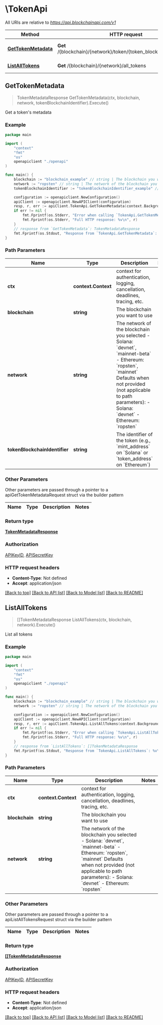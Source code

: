 # \TokenApi

All URIs are relative to *https://api.blockchainapi.com/v1*

Method | HTTP request | Description
------------- | ------------- | -------------
[**GetTokenMetadata**](TokenApi.md#GetTokenMetadata) | **Get** /{blockchain}/{network}/token/{token_blockchain_identifier} | Get a token&#39;s metadata
[**ListAllTokens**](TokenApi.md#ListAllTokens) | **Get** /{blockchain}/{network}/all_tokens | List all tokens



## GetTokenMetadata

> TokenMetadataResponse GetTokenMetadata(ctx, blockchain, network, tokenBlockchainIdentifier).Execute()

Get a token's metadata



### Example

```go
package main

import (
    "context"
    "fmt"
    "os"
    openapiclient "./openapi"
)

func main() {
    blockchain := "blockchain_example" // string | The blockchain you want to use 
    network := "ropsten" // string | The network of the blockchain you selected  - Solana: `devnet`, `mainnet-beta` - Ethereum: `ropsten`, `mainnet`  Defaults when not provided (not applicable to path parameters): - Solana: `devnet` - Ethereum: `ropsten`
    tokenBlockchainIdentifier := "tokenBlockchainIdentifier_example" // string | The identifier of the token (e.g., `mint_address` on `Solana` or `token_address` on `Ethereum`) 

    configuration := openapiclient.NewConfiguration()
    apiClient := openapiclient.NewAPIClient(configuration)
    resp, r, err := apiClient.TokenApi.GetTokenMetadata(context.Background(), blockchain, network, tokenBlockchainIdentifier).Execute()
    if err != nil {
        fmt.Fprintf(os.Stderr, "Error when calling `TokenApi.GetTokenMetadata``: %v\n", err)
        fmt.Fprintf(os.Stderr, "Full HTTP response: %v\n", r)
    }
    // response from `GetTokenMetadata`: TokenMetadataResponse
    fmt.Fprintf(os.Stdout, "Response from `TokenApi.GetTokenMetadata`: %v\n", resp)
}
```

### Path Parameters


Name | Type | Description  | Notes
------------- | ------------- | ------------- | -------------
**ctx** | **context.Context** | context for authentication, logging, cancellation, deadlines, tracing, etc.
**blockchain** | **string** | The blockchain you want to use  | 
**network** | **string** | The network of the blockchain you selected  - Solana: &#x60;devnet&#x60;, &#x60;mainnet-beta&#x60; - Ethereum: &#x60;ropsten&#x60;, &#x60;mainnet&#x60;  Defaults when not provided (not applicable to path parameters): - Solana: &#x60;devnet&#x60; - Ethereum: &#x60;ropsten&#x60; | 
**tokenBlockchainIdentifier** | **string** | The identifier of the token (e.g., &#x60;mint_address&#x60; on &#x60;Solana&#x60; or &#x60;token_address&#x60; on &#x60;Ethereum&#x60;)  | 

### Other Parameters

Other parameters are passed through a pointer to a apiGetTokenMetadataRequest struct via the builder pattern


Name | Type | Description  | Notes
------------- | ------------- | ------------- | -------------




### Return type

[**TokenMetadataResponse**](TokenMetadataResponse.md)

### Authorization

[APIKeyID](../README.md#APIKeyID), [APISecretKey](../README.md#APISecretKey)

### HTTP request headers

- **Content-Type**: Not defined
- **Accept**: application/json

[[Back to top]](#) [[Back to API list]](../README.md#documentation-for-api-endpoints)
[[Back to Model list]](../README.md#documentation-for-models)
[[Back to README]](../README.md)


## ListAllTokens

> []TokenMetadataResponse ListAllTokens(ctx, blockchain, network).Execute()

List all tokens



### Example

```go
package main

import (
    "context"
    "fmt"
    "os"
    openapiclient "./openapi"
)

func main() {
    blockchain := "blockchain_example" // string | The blockchain you want to use 
    network := "ropsten" // string | The network of the blockchain you selected  - Solana: `devnet`, `mainnet-beta` - Ethereum: `ropsten`, `mainnet`  Defaults when not provided (not applicable to path parameters): - Solana: `devnet` - Ethereum: `ropsten`

    configuration := openapiclient.NewConfiguration()
    apiClient := openapiclient.NewAPIClient(configuration)
    resp, r, err := apiClient.TokenApi.ListAllTokens(context.Background(), blockchain, network).Execute()
    if err != nil {
        fmt.Fprintf(os.Stderr, "Error when calling `TokenApi.ListAllTokens``: %v\n", err)
        fmt.Fprintf(os.Stderr, "Full HTTP response: %v\n", r)
    }
    // response from `ListAllTokens`: []TokenMetadataResponse
    fmt.Fprintf(os.Stdout, "Response from `TokenApi.ListAllTokens`: %v\n", resp)
}
```

### Path Parameters


Name | Type | Description  | Notes
------------- | ------------- | ------------- | -------------
**ctx** | **context.Context** | context for authentication, logging, cancellation, deadlines, tracing, etc.
**blockchain** | **string** | The blockchain you want to use  | 
**network** | **string** | The network of the blockchain you selected  - Solana: &#x60;devnet&#x60;, &#x60;mainnet-beta&#x60; - Ethereum: &#x60;ropsten&#x60;, &#x60;mainnet&#x60;  Defaults when not provided (not applicable to path parameters): - Solana: &#x60;devnet&#x60; - Ethereum: &#x60;ropsten&#x60; | 

### Other Parameters

Other parameters are passed through a pointer to a apiListAllTokensRequest struct via the builder pattern


Name | Type | Description  | Notes
------------- | ------------- | ------------- | -------------



### Return type

[**[]TokenMetadataResponse**](TokenMetadataResponse.md)

### Authorization

[APIKeyID](../README.md#APIKeyID), [APISecretKey](../README.md#APISecretKey)

### HTTP request headers

- **Content-Type**: Not defined
- **Accept**: application/json

[[Back to top]](#) [[Back to API list]](../README.md#documentation-for-api-endpoints)
[[Back to Model list]](../README.md#documentation-for-models)
[[Back to README]](../README.md)

